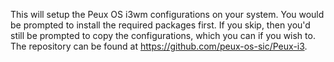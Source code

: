 This will setup the Peux OS i3wm configurations on your system. You would be prompted to install the required packages first. If you skip, then you'd still be prompted to copy the configurations, which you can if you wish to.  The repository can be found at https://github.com/peux-os-sic/Peux-i3.